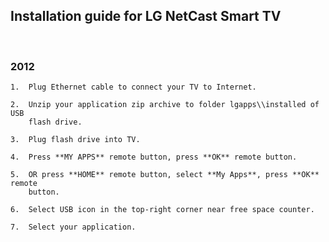 Installation guide for LG NetCast Smart TV
------------------------------------------

 

### 2012

    1.  Plug Ethernet cable to connect your TV to Internet.

    2.  Unzip your application zip archive to folder lgapps\\installed of USB
        flash drive.

    3.  Plug flash drive into TV.

    4.  Press **MY APPS** remote button, press **OK** remote button.

    5.  OR press **HOME** remote button, select **My Apps**, press **OK** remote
        button.

    6.  Select USB icon in the top-right corner near free space counter.

    7.  Select your application.
